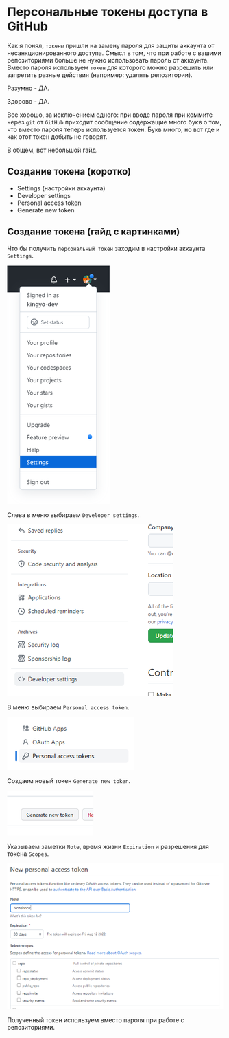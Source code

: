 # Персональные токены доступа в GitHub

Как я понял, `токены` пришли на замену пароля для защиты аккаунта от несанкционированного доступа. Смысл в том, что при работе с вашими репозиториями больше не нужно использовать пароль от аккаунта. Вместо пароля  используем `токен` для которого можно разрешить или запретить разные действия (например: удалять репозитории).

Разумно - ДА.

Здорово - ДА. 

Все хорошо, за исключением одного: при вводе пароля при коммите через `git` от `GitHub` приходит сообщение содержащие много букв о том, что вместо пароля теперь используется токен. Букв много, но вот где и как этот токен добыть не говорят. 

В общем, вот небольшой гайд.

## Создание токена (коротко)

- Settings (настройки аккаунта)
- Developer settings
- Personal access token
- Generate new token

## Создание токена (гайд с картинками)

Что бы получить `персональный токен` заходим в настройки аккаунта `Settings`.

![Settings](assets/github-access-token/20220713_110535.png)

Слева в меню выбираем `Developer settings`.

![Developer settings](assets/github-access-token/20220713_110842.png)

В меню выбираем `Personal access token`.

![Personal access token](assets/github-access-token/20220713_111136.png)

Создаем новый токен `Generate new token`.

![Generate new token](assets/github-access-token/20220713_111911.png)

Указываем заметки `Note`, время жизни `Expiration` и разрешения для токена `Scopes`. 

![Установки](assets/github-access-token/20220713_111426.png)

Полученный токен используем вместо пароля при работе с репозиториями.